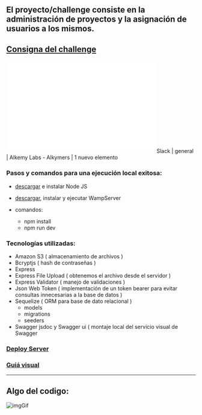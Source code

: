 ## El proyecto/challenge consiste en la administración de proyectos y la asignación de usuarios a los mismos.
## [Consigna del challenge](./exercise/README.md)

<img src="exercise/assets/images/logo.gif" alt="logo gif" width="400">Slack | general | Alkemy Labs - Alkymers | 1 nuevo elemento

### Pasos y comandos para una ejecución local exitosa:
- [descargar](https://nodejs.org/es/download/) e instalar Node JS 

- [descargar](https://www.wampserver.com/en/), instalar y ejecutar WampServer

- comandos:
    - npm install
    - npm run dev

### Tecnologías utilizadas:
   - Amazon S3 ( almacenamiento de archivos )
   - Bcryptjs ( hash de contraseñas )
   - Express
   - Express File Upload ( obtenemos el archivo desde el servidor )
   - Express Validator ( manejo de validaciones )
   - Json Web Token ( implementación de un token bearer para evitar consultas innecesarias a la base de datos )
   - Sequelize ( ORM para base de dato relacional )
       - models
       - migrations
       - seeders   
   - Swagger jsdoc y Swagger ui ( montaje local del servicio visual de Swagger

### [Deploy Server](https://esto-es.herokuapp.com/api/docs/)
### [Guiá visual](https://www.figma.com/file/YLDHikbDgfsZbVdEbO0H6U/Full-Stack-Test-1?node-id=1%3A1701)



-----------------------
Algo del codigo:
-----------------------
![imgGif](exercise/assets/images/1.gif)
